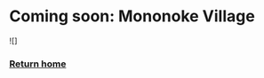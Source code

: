 # Coming soon: Mononoke Village
![]

### [Return home](https://github.com/mollyjones2023/ghibli-simulacrum/tree/main#readme)
